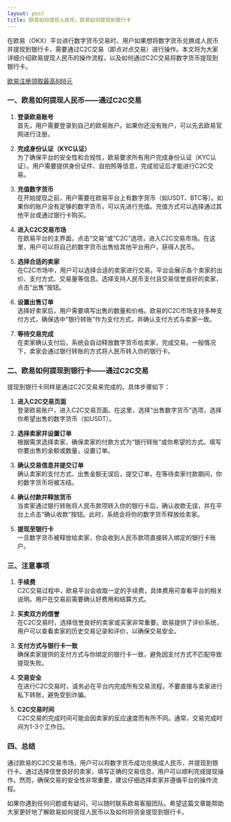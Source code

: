 ```yaml
---
layout: post
title: 欧易如何提现人民币，欧易如何提现到银行卡
---
```

在欧易（OKX）平台进行数字货币交易时，用户如果想将数字货币兑换成人民币并提现到银行卡，需要通过C2C交易（即点对点交易）进行操作。本文将为大家详细介绍欧易提现人民币的操作流程，以及如何通过C2C交易将数字货币提现到银行卡。

<a class="register-button" href="#">欧易注册领取最高888元</a>

### 一、欧易如何提现人民币——通过C2C交易

1. **登录欧易账号**  
首先，用户需要登录到自己的欧易账户。如果你还没有账户，可以先去欧易官网进行注册。

2. **完成身份认证（KYC认证）**  
为了确保平台的安全性和合规性，欧易要求所有用户完成身份认证（KYC认证）。用户需要提供身份证件、自拍照等信息，完成验证后才能进行C2C交易。

3. **充值数字货币**  
在开始提现之前，用户需要在欧易平台上有数字货币（如USDT、BTC等）。如果你的账户没有足够的数字货币，可以先进行充值。充值方式可以选择通过其他平台或通过银行卡购买。

4. **进入C2C交易市场**  
在欧易平台的主界面，点击“交易”或“C2C”选项，进入C2C交易市场。在这里，用户可以将自己的数字货币出售给其他平台用户，获得人民币。

5. **选择合适的卖家**  
在C2C市场中，用户可以选择合适的卖家进行交易。平台会展示各个卖家的出价、支付方式、交易量等信息。选择支持人民币支付且交易信誉良好的卖家，点击“出售”按钮。

6. **设置出售订单**  
选择好卖家后，用户需要填写出售的数量和价格。欧易的C2C市场支持多种支付方式，确保选中“银行转账”作为支付方式，并确认支付方式与卖家一致。

7. **等待交易完成**  
在卖家确认支付后，系统会自动释放数字货币给卖家，完成交易。一般情况下，卖家会通过银行转账的方式将人民币转入你的银行卡。

### 二、欧易如何提现到银行卡——通过C2C交易

提现到银行卡同样是通过C2C交易来完成的。具体步骤如下：

1. **进入C2C交易页面**  
登录欧易账户，进入C2C交易页面。在这里，选择“出售数字货币”选项，选择你希望出售的数字货币（如USDT）。

2. **选择卖家并设置订单**  
根据需求选择卖家，确保卖家的付款方式为“银行转账”或你希望的方式。填写你要出售的金额或数量，设置订单。

3. **确认交易信息并提交订单**  
确认卖家的支付方式、出售金额无误后，提交订单。在等待卖家付款期间，你的数字货币将被冻结。

4. **确认付款并释放货币**  
当卖家通过银行转账将人民币款项转入你的银行卡后，确认收款无误，并在平台上点击“确认收款”按钮。此时，系统会将你的数字货币释放给卖家。

5. **提现至银行卡**  
一旦数字货币被释放给卖家，你会收到人民币款项直接转入绑定的银行卡账户。

### 三、注意事项

1. **手续费**  
C2C交易过程中，欧易平台会收取一定的手续费，具体费用可查看平台的相关说明。用户在交易前需要确认好费用和结算方式。

2. **买卖双方的信誉**  
在C2C交易时，选择信誉良好的卖家或买家非常重要。欧易提供了评价系统，用户可以查看卖家的历史交易记录和评价，以确保交易安全。

3. **支付方式与银行卡一致**  
确保卖家提供的支付方式与你绑定的银行卡一致，避免因支付方式不匹配导致提现失败。

4. **交易安全**  
在进行C2C交易时，请务必在平台内完成所有交易流程，不要直接与卖家进行私下转账，避免受到诈骗。

5. **C2C交易时间**  
C2C交易的完成时间可能会因卖家的反应速度而有所不同。通常，交易完成时间为1-3个工作日。

### 四、总结

通过欧易的C2C交易市场，用户可以将数字货币成功兑换成人民币，并提现到银行卡。通过选择信誉良好的卖家，填写正确的交易信息，用户可以顺利完成提现操作。然而，确保交易的安全性非常重要，建议仔细选择卖家并遵循平台的操作流程。

如果你遇到任何问题或有疑问，可以随时联系欧易客服团队。希望这篇文章能帮助大家更好地了解欧易如何提现人民币以及如何将资金提现到银行卡。

